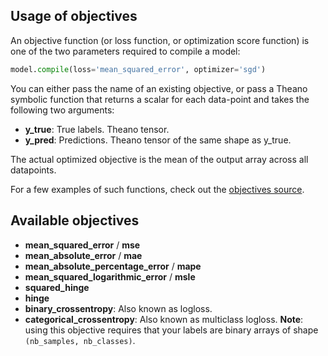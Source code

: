 
## Usage of objectives

An objective function (or loss function, or optimization score function) is one of the two parameters required to compile a model:

```python
model.compile(loss='mean_squared_error', optimizer='sgd')
```

You can either pass the name of an existing objective, or pass a Theano symbolic function that returns a scalar for each data-point and takes the following two arguments:

- __y_true__: True labels. Theano tensor.
- __y_pred__: Predictions. Theano tensor of the same shape as y_true.

The actual optimized objective is the mean of the output array across all datapoints.

For a few examples of such functions, check out the [objectives source](https://github.com/fchollet/keras/blob/master/keras/objectives.py).

## Available objectives

- __mean_squared_error__ / __mse__
- __mean_absolute_error__ / __mae__
- __mean_absolute_percentage_error__ / __mape__
- __mean_squared_logarithmic_error__ / __msle__
- __squared_hinge__
- __hinge__
- __binary_crossentropy__: Also known as logloss. 
- __categorical_crossentropy__: Also known as multiclass logloss. __Note__: using this objective requires that your labels are binary arrays of shape `(nb_samples, nb_classes)`.
